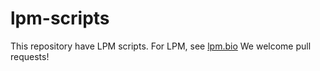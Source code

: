 # lpm-scripts
This repository have LPM scripts. For LPM, see [lpm.bio](https://lpm.bio/)
We welcome pull requests!


